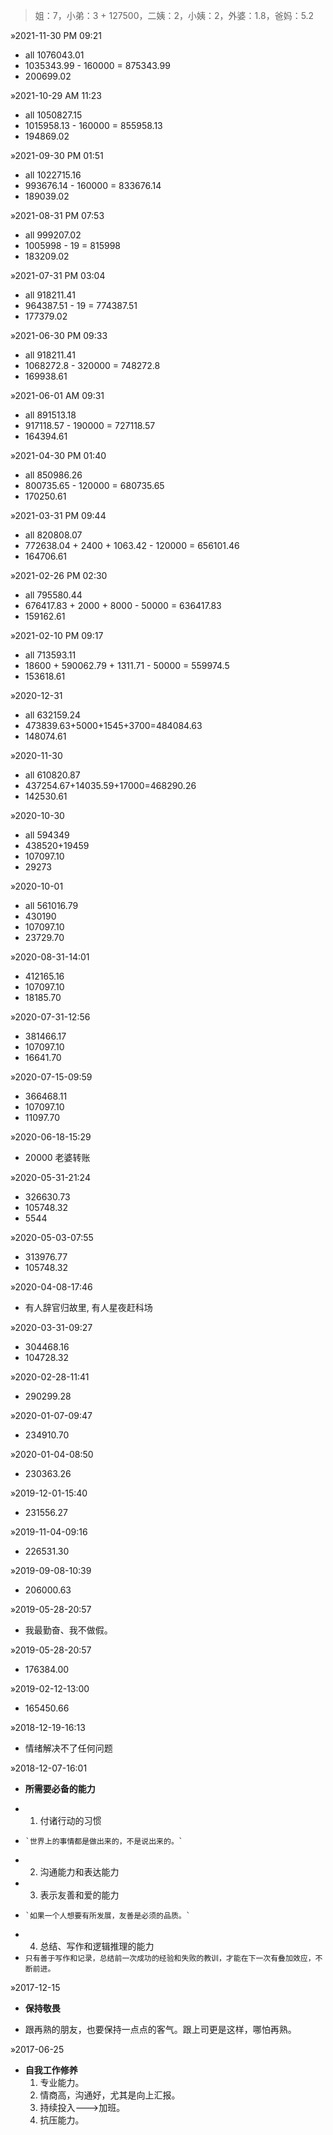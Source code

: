> 姐：7，小弟：3 + 127500，二姨：2，小姨：2，外婆：1.8，爸妈：5.2

&raquo;2021-11-30 PM 09:21
- all 1076043.01
- 1035343.99 - 160000 = 875343.99
- 200699.02

&raquo;2021-10-29 AM 11:23
- all 1050827.15
- 1015958.13 - 160000 = 855958.13
- 194869.02

&raquo;2021-09-30 PM 01:51
- all 1022715.16
- 993676.14 - 160000 = 833676.14
- 189039.02

&raquo;2021-08-31 PM 07:53
- all 999207.02
- 1005998 - 19 = 815998
- 183209.02

&raquo;2021-07-31 PM 03:04
- all 918211.41
- 964387.51 - 19 = 774387.51
- 177379.02

&raquo;2021-06-30 PM 09:33
- all 918211.41
- 1068272.8  - 320000 = 748272.8
- 169938.61

&raquo;2021-06-01 AM 09:31
- all 891513.18
- 917118.57  - 190000 = 727118.57
- 164394.61

&raquo;2021-04-30 PM 01:40
- all 850986.26
- 800735.65  - 120000 = 680735.65
- 170250.61

&raquo;2021-03-31 PM 09:44
- all 820808.07
- 772638.04 + 2400 + 1063.42 - 120000 = 656101.46
- 164706.61

&raquo;2021-02-26 PM 02:30
- all 795580.44
- 676417.83 + 2000 + 8000 - 50000 = 636417.83
- 159162.61

&raquo;2021-02-10 PM 09:17
- all 713593.11
- 18600 + 590062.79 + 1311.71 - 50000 = 559974.5
- 153618.61

&raquo;2020-12-31
- all 632159.24
- 473839.63+5000+1545+3700=484084.63
- 148074.61

&raquo;2020-11-30
- all 610820.87
- 437254.67+14035.59+17000=468290.26
- 142530.61

&raquo;2020-10-30
- all 594349
- 438520+19459
- 107097.10
- 29273

&raquo;2020-10-01
- all 561016.79
- 430190
- 107097.10
- 23729.70

&raquo;2020-08-31-14:01
- 412165.16
- 107097.10
- 18185.70

&raquo;2020-07-31-12:56
- 381466.17
- 107097.10
- 16641.70

&raquo;2020-07-15-09:59
- 366468.11
- 107097.10
- 11097.70

&raquo;2020-06-18-15:29
- 20000 老婆转账

&raquo;2020-05-31-21:24
- 326630.73
- 105748.32
- 5544

&raquo;2020-05-03-07:55
- 313976.77
- 105748.32

&raquo;2020-04-08-17:46
- 有人辞官归故里, 有人星夜赶科场

&raquo;2020-03-31-09:27
- 304468.16
- 104728.32

&raquo;2020-02-28-11:41
- 290299.28

&raquo;2020-01-07-09:47
- 234910.70

&raquo;2020-01-04-08:50
- 230363.26

&raquo;2019-12-01-15:40
- 231556.27

&raquo;2019-11-04-09:16
- 226531.30

&raquo;2019-09-08-10:39
- 206000.63

&raquo;2019-05-28-20:57
- 我最勤奋、我不做假。

&raquo;2019-05-28-20:57
- 176384.00

&raquo;2019-02-12-13:00
- 165450.66

&raquo;2018-12-19-16:13
- 情绪解决不了任何问题

&raquo;2018-12-07-16:01
+ **所需要必备的能力**
- 1. 付诸行动的习惯 
-     `世界上的事情都是做出来的，不是说出来的。`
- 2. 沟通能力和表达能力 
- 3. 表示友善和爱的能力 
-     `如果一个人想要有所发展，友善是必须的品质。`
- 4. 总结、写作和逻辑推理的能力
- `只有善于写作和记录，总结前一次成功的经验和失败的教训，才能在下一次有叠加效应，不断前进。`

&raquo;2017-12-15

+ **保持敬畏**
- 跟再熟的朋友，也要保持一点点的客气。跟上司更是这样，哪怕再熟。

&raquo;2017-06-25

+ **自我工作修养**
  1. 专业能力。
  2. 情商高，沟通好，尤其是向上汇报。
  3. 持续投入--->加班。
  4. 抗压能力。
